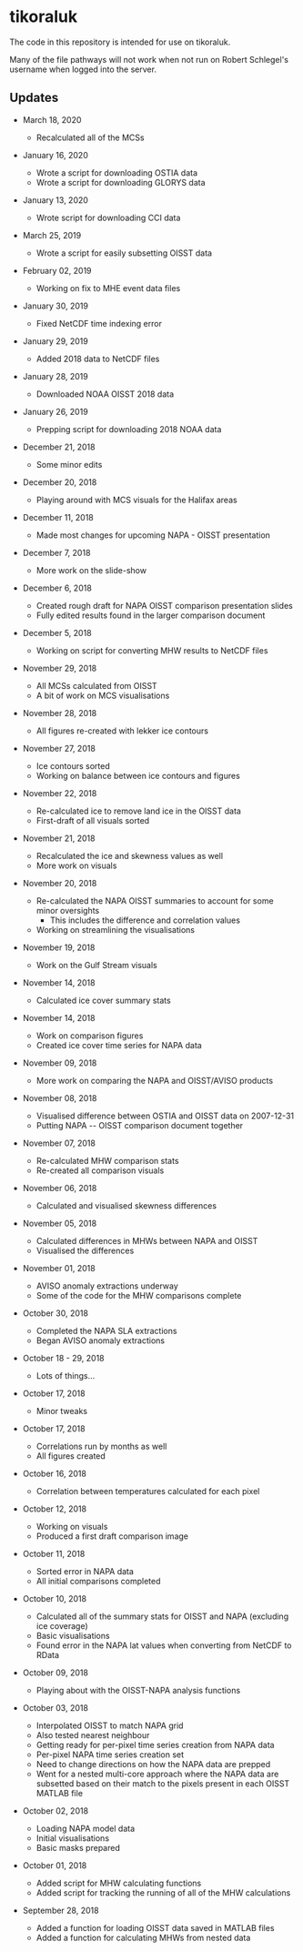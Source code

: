 # tikoraluk
The code in this repository is intended for use on tikoraluk.  

Many of the file pathways will not work when not run on Robert Schlegel's username when logged into the server.

## Updates  

* March 18, 2020
  * Recalculated all of the MCSs

* January 16, 2020
  * Wrote a script for downloading OSTIA data
  * Wrote a script for downloading GLORYS data
  
* January 13, 2020
  * Wrote script for downloading CCI data

* March 25, 2019
  * Wrote a script for easily subsetting OISST data

* February 02, 2019
  * Working on fix to MHE event data files

* January 30, 2019
  * Fixed NetCDF time indexing error

* January 29, 2019
  * Added 2018 data to NetCDF files

* January 28, 2019
  * Downloaded NOAA OISST 2018 data

* January 26, 2019
  * Prepping script for downloading 2018 NOAA data

* December 21, 2018
  * Some minor edits

* December 20, 2018
  * Playing around with MCS visuals for the Halifax areas

* December 11, 2018
  * Made most changes for upcoming NAPA - OISST presentation

* December 7, 2018
  * More work on the slide-show

* December 6, 2018
  * Created rough draft for NAPA OISST comparison presentation slides
  * Fully edited results found in the larger comparison document

* December 5, 2018
  * Working on script for converting MHW results to NetCDF files

* November 29, 2018
  * All MCSs calculated from OISST
  * A bit of work on MCS visualisations
  
* November 28, 2018
  * All figures re-created with lekker ice contours

* November 27, 2018
  * Ice contours sorted
  * Working on balance between ice contours and figures

* November 22, 2018
  * Re-calculated ice to remove land ice in the OISST data
  * First-draft of all visuals sorted

* November 21, 2018
  * Recalculated the ice and skewness values as well
  * More work on visuals

* November 20, 2018
  * Re-calculated the NAPA OISST summaries to account for some minor oversights
    * This includes the difference and correlation values
  * Working on streamlining the visualisations

* November 19, 2018
  * Work on the Gulf Stream visuals

* November 14, 2018
  * Calculated ice cover summary stats

* November 14, 2018
  * Work on comparison figures
  * Created ice cover time series for NAPA data

* November 09, 2018
  * More work on comparing the NAPA and OISST/AVISO products

* November 08, 2018
  * Visualised difference between OSTIA and OISST data on 2007-12-31
  * Putting NAPA -- OISST comparison document together

* November 07, 2018
  * Re-calculated MHW comparison stats
  * Re-created all comparison visuals

* November 06, 2018
  * Calculated and visualised skewness differences

* November 05, 2018
  * Calculated differences in MHWs between NAPA and OISST
  * Visualised the differences

* November 01, 2018
  * AVISO anomaly extractions underway
  * Some of the code for the MHW comparisons complete

* October 30, 2018
  * Completed the NAPA SLA extractions
  * Began AVISO anomaly extractions

* October 18 - 29, 2018
  * Lots of things...

* October 17, 2018
  * Minor tweaks

* October 17, 2018
  * Correlations run by months as well
  * All figures created

* October 16, 2018
  * Correlation between temperatures calculated for each pixel

* October 12, 2018
  * Working on visuals
  * Produced a first draft comparison image

* October 11, 2018
  * Sorted error in NAPA data
  * All initial comparisons completed

* October 10, 2018
  * Calculated all of the summary stats for OISST and NAPA (excluding ice coverage)
  * Basic visualisations
  * Found error in the NAPA lat values when converting from NetCDF to RData

* October 09, 2018
  * Playing about with the OISST-NAPA analysis functions
  
* October 03, 2018
  * Interpolated OISST to match NAPA grid
  * Also tested nearest neighbour
  * Getting ready for per-pixel time series creation from NAPA data
  * Per-pixel NAPA time series creation set
  * Need to change directions on how the NAPA data are prepped
  * Went for a nested multi-core approach where the NAPA data are subsetted
    based on their match to the pixels present in each OISST MATLAB file

* October 02, 2018
  * Loading NAPA model data
  * Initial visualisations
  * Basic masks prepared
  
* October 01, 2018
  * Added script for MHW calculating functions
  * Added script for tracking the running of all of the MHW calculations

* September 28, 2018
  * Added a function for loading OISST data saved in MATLAB files
  * Added a function for calculating MHWs from nested data
  
